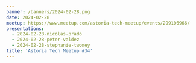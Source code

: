 ```yaml
---
banner: /banners/2024-02-28.png
date: 2024-02-28
meetup: https://www.meetup.com/astoria-tech-meetup/events/299106966/
presentations:
  - 2024-02-28-nicolas-prado
  - 2024-02-28-peter-valdez
  - 2024-02-28-stephanie-twomey
title: 'Astoria Tech Meetup #34'
---
```

